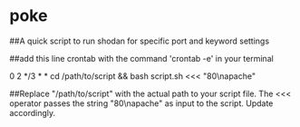 # poke

##A quick script to run shodan for specific port and keyword settings

##add this line crontab with the command 'crontab -e' in your terminal

0 2 */3 * * cd /path/to/script && bash script.sh <<< "80\napache"

##Replace "/path/to/script" with the actual path to your script file. The <<< operator passes the string "80\napache" as input to the script. Update accordingly.
